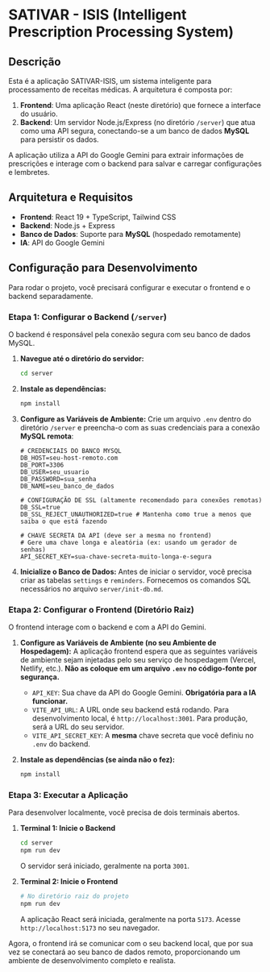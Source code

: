 # SATIVAR - ISIS (Intelligent Prescription Processing System)

## Descrição

Esta é a aplicação SATIVAR-ISIS, um sistema inteligente para processamento de receitas médicas. A arquitetura é composta por:

1.  **Frontend**: Uma aplicação React (neste diretório) que fornece a interface do usuário.
2.  **Backend**: Um servidor Node.js/Express (no diretório `/server`) que atua como uma API segura, conectando-se a um banco de dados **MySQL** para persistir os dados.

A aplicação utiliza a API do Google Gemini para extrair informações de prescrições e interage com o backend para salvar e carregar configurações e lembretes.

## Arquitetura e Requisitos

-   **Frontend**: React 19 + TypeScript, Tailwind CSS
-   **Backend**: Node.js + Express
-   **Banco de Dados**: Suporte para **MySQL** (hospedado remotamente)
-   **IA**: API do Google Gemini

## Configuração para Desenvolvimento

Para rodar o projeto, você precisará configurar e executar o frontend e o backend separadamente.

### Etapa 1: Configurar o Backend (`/server`)

O backend é responsável pela conexão segura com seu banco de dados MySQL.

1.  **Navegue até o diretório do servidor:**
    ```bash
    cd server
    ```
2.  **Instale as dependências:**
    ```bash
    npm install
    ```
3.  **Configure as Variáveis de Ambiente:**
    Crie um arquivo `.env` dentro do diretório `/server` e preencha-o com as suas credenciais para a conexão **MySQL remota**:

    ```env
    # CREDENCIAIS DO BANCO MYSQL
    DB_HOST=seu-host-remoto.com
    DB_PORT=3306
    DB_USER=seu_usuario
    DB_PASSWORD=sua_senha
    DB_NAME=seu_banco_de_dados

    # CONFIGURAÇÃO DE SSL (altamente recomendado para conexões remotas)
    DB_SSL=true
    DB_SSL_REJECT_UNAUTHORIZED=true # Mantenha como true a menos que saiba o que está fazendo

    # CHAVE SECRETA DA API (deve ser a mesma no frontend)
    # Gere uma chave longa e aleatória (ex: usando um gerador de senhas)
    API_SECRET_KEY=sua-chave-secreta-muito-longa-e-segura
    ```

4.  **Inicialize o Banco de Dados:**
    Antes de iniciar o servidor, você precisa criar as tabelas `settings` e `reminders`. Fornecemos os comandos SQL necessários no arquivo `server/init-db.md`.

### Etapa 2: Configurar o Frontend (Diretório Raiz)

O frontend interage com o backend e com a API do Gemini.

1.  **Configure as Variáveis de Ambiente (no seu Ambiente de Hospedagem):**
    A aplicação frontend espera que as seguintes variáveis de ambiente sejam injetadas pelo seu serviço de hospedagem (Vercel, Netlify, etc.). **Não as coloque em um arquivo `.env` no código-fonte por segurança.**

    -   `API_KEY`: Sua chave da API do Google Gemini. **Obrigatória para a IA funcionar.**
    -   `VITE_API_URL`: A URL onde seu backend está rodando. Para desenvolvimento local, é `http://localhost:3001`. Para produção, será a URL do seu servidor.
    -   `VITE_API_SECRET_KEY`: A **mesma** chave secreta que você definiu no `.env` do backend.

2.  **Instale as dependências (se ainda não o fez):**
    ```bash
    npm install
    ```

### Etapa 3: Executar a Aplicação

Para desenvolver localmente, você precisa de dois terminais abertos.

1.  **Terminal 1: Inicie o Backend**
    ```bash
    cd server
    npm run dev
    ```
    O servidor será iniciado, geralmente na porta `3001`.

2.  **Terminal 2: Inicie o Frontend**
    ```bash
    # No diretório raiz do projeto
    npm run dev
    ```
    A aplicação React será iniciada, geralmente na porta `5173`. Acesse `http://localhost:5173` no seu navegador.

Agora, o frontend irá se comunicar com o seu backend local, que por sua vez se conectará ao seu banco de dados remoto, proporcionando um ambiente de desenvolvimento completo e realista.